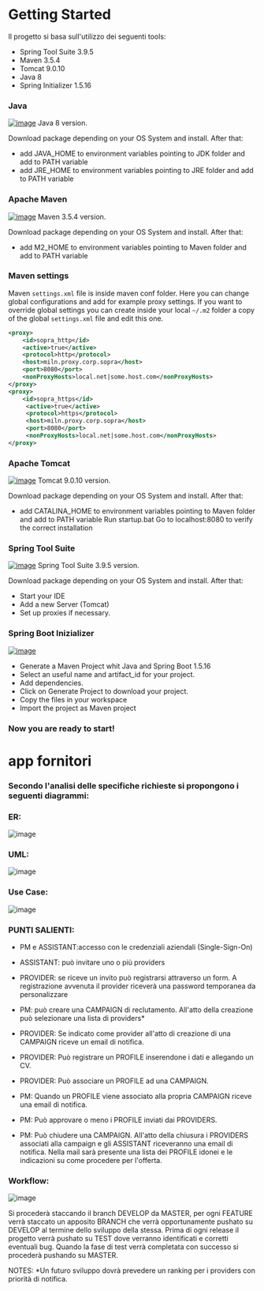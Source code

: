 # Getting Started

Il progetto si basa sull'utilizzo dei seguenti tools:

- Spring Tool Suite 3.9.5
- Maven 3.5.4
- Tomcat 9.0.10
- Java 8 
- Spring Initializer 1.5.16

### Java

[![image](https://image.ibb.co/bz1VZU/en.png)](https://www.oracle.com/technetwork/java/javase/downloads/jdk8-downloads-2133151.html)
Java 8 version.

Download package depending on your OS System and install. After that:
  - add JAVA_HOME to environment variables pointing to JDK folder and add to PATH variable
  - add JRE_HOME to environment variables pointing to JRE folder and add to PATH variable
  
### Apache Maven

[![image](https://image.ibb.co/bz1VZU/en.png)](https://maven.apache.org/download.cgi)
Maven 3.5.4 version.

Download package depending on your OS System and install. After that:
  - add M2_HOME to environment variables pointing to Maven folder and add to PATH variable
  
### Maven settings
Maven `settings.xml` file is inside maven conf folder. Here you can change global configurations and add for example proxy settings. If you want to override global settings you can create inside your local `~/.m2` folder a copy of the global `settings.xml` file and edit this one. 
```xml
<proxy>
    <id>sopra_http</id>
    <active>true</active>
    <protocol>http</protocol>
    <host>miln.proxy.corp.sopra</host>
    <port>8080</port>
    <nonProxyHosts>local.net|some.host.com</nonProxyHosts>
</proxy>
<proxy>
    <id>sopra_https</id>
     <active>true</active>
     <protocol>https</protocol>
     <host>miln.proxy.corp.sopra</host>
     <port>8080</port>
     <nonProxyHosts>local.net|some.host.com</nonProxyHosts>
</proxy>  
```
### Apache Tomcat

[![image](https://image.ibb.co/bz1VZU/en.png)](https://tomcat.apache.org/download-90.cgi)
Tomcat 9.0.10 version.

Download package depending on your OS System and install. After that:
  - add CATALINA_HOME to environment variables pointing to Maven folder and add to PATH variable 
Run startup.bat
Go to localhost:8080 to verify the correct installation
  
### Spring Tool Suite

[![image](https://image.ibb.co/bz1VZU/en.png)](https://spring.io/blog/2018/07/05/spring-tool-suite-3-9-5-released)
Spring Tool Suite 3.9.5 version.

Download package depending on your OS System and install. After that:
  - Start your IDE
  - Add a new Server (Tomcat)
  - Set up proxies if necessary.
  
### Spring Boot Inizializer

 [![image](https://image.ibb.co/jgPaZU/1_O68_Lb_Dv_D5_Dcsnez73_M7v4_Q.png)](https://start.spring.io/)
  
  - Generate a Maven Project whit Java and Spring Boot 1.5.16
  - Select an useful name and artifact_id for your project.
  - Add dependencies.
  - Click on Generate Project to download your project.
  - Copy the files in your workspace
  - Import the project as Maven project
  
  
  ### Now you are ready to start!




# app fornitori

### Secondo l'analisi delle specifiche richieste si propongono i seguenti diagrammi:

### ER:
![image](https://image.ibb.co/e1r1M9/ER.png)

### UML:
![image](https://image.ibb.co/bFsDZU/UML.png)

### Use Case:
![image](https://image.ibb.co/hLvT19/UseCase.png)

### PUNTI SALIENTI:
- PM e ASSISTANT:accesso con le credenziali aziendali (Single-Sign-On)

- ASSISTANT: può invitare uno o più providers

- PROVIDER: se riceve un invito può registrarsi attraverso un form. 
A registrazione avvenuta il provider riceverà una password temporanea da personalizzare

- PM: può creare una CAMPAIGN di reclutamento.
All'atto della creazione può selezionare una lista di providers*

- PROVIDER: Se indicato come provider all'atto di creazione di una CAMPAIGN riceve un email di notifica.

- PROVIDER: Può registrare un PROFILE inserendone i dati e allegando un CV.

- PROVIDER: Può associare un PROFILE ad una CAMPAIGN.

- PM: Quando un PROFILE viene associato alla propria CAMPAIGN riceve una email di notifica.

- PM: Può approvare o meno i PROFILE inviati dai PROVIDERS.

- PM: Può chiudere una CAMPAIGN.
All'atto della chiusura i PROVIDERS associati alla campaign e gli ASSISTANT riceveranno una email di notifica.
Nella mail sarà presente una lista dei PROFILE idonei e le indicazioni su come procedere per l'offerta.

### Workflow:

![image](https://image.ibb.co/gFwnip/Git-Flow-Workflow.png)

Si procederà staccando il branch DEVELOP da MASTER, per ogni FEATURE verrà staccato un apposito BRANCH che verrà opportunamente
pushato su DEVELOP al termine dello sviluppo della stessa. Prima di ogni release il progetto verrà pushato su TEST dove verranno
identificati e corretti eventuali bug. Quando la fase di test verrà completata con successo si procederà pushando su MASTER.

NOTES:
*Un futuro sviluppo dovrà prevedere un ranking per i providers con priorità di notifica.


